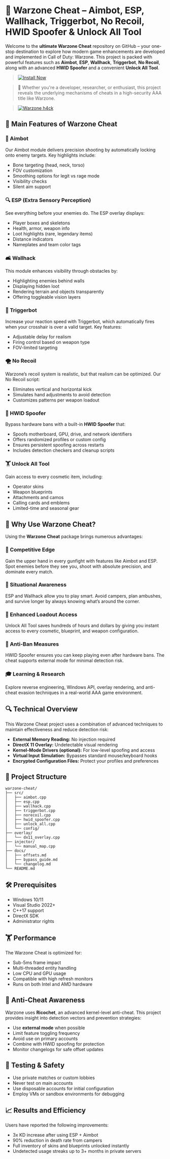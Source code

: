 # 🔪 Warzone Cheat – Aimbot, ESP, Wallhack, Triggerbot, No Recoil, HWID Spoofer & Unlock All Tool

Welcome to the **ultimate Warzone Cheat** repository on GitHub – your one-stop destination to explore how modern game enhancements are developed and implemented in Call of Duty: Warzone. This project is packed with powerful features such as **Aimbot**, **ESP**, **Wallhack**, **Triggerbot**, **No Recoil**, along with an advanced **HWID Spoofer** and a convenient **Unlock All Tool**.

> [![Install Now](https://img.shields.io/badge/Install-Now-brightgreen?style=for-the-badge)]()

> 🚀 Whether you're a developer, researcher, or enthusiast, this project reveals the underlying mechanisms of cheats in a high-security AAA title like Warzone.

> [![Warzone h4ck](https://www.techspot.com/images2/news/bigimage/2023/07/2023-07-29-image-10.jpg)]() 

## 🌟 Main Features of Warzone Cheat

### 🎯 Aimbot

Our Aimbot module delivers precision shooting by automatically locking onto enemy targets. Key highlights include:

* Bone targeting (head, neck, torso)
* FOV customization
* Smoothing options for legit vs rage mode
* Visibility checks
* Silent aim support

### 🔍 ESP (Extra Sensory Perception)

See everything before your enemies do. The ESP overlay displays:

* Player boxes and skeletons
* Health, armor, weapon info
* Loot highlights (rare, legendary items)
* Distance indicators
* Nameplates and team color tags

### 🛋 Wallhack

This module enhances visibility through obstacles by:

* Highlighting enemies behind walls
* Displaying hidden loot
* Rendering terrain and objects transparently
* Offering toggleable vision layers

### 🔫 Triggerbot

Increase your reaction speed with Triggerbot, which automatically fires when your crosshair is over a valid target. Key features:

* Adjustable delay for realism
* Firing control based on weapon type
* FOV-limited targeting

### 🌪 No Recoil

Warzone’s recoil system is realistic, but that realism can be optimized. Our No Recoil script:

* Eliminates vertical and horizontal kick
* Simulates hand adjustments to avoid detection
* Customizes patterns per weapon loadout

### 🔐 HWID Spoofer

Bypass hardware bans with a built-in **HWID Spoofer** that:

* Spoofs motherboard, GPU, drive, and network identifiers
* Offers randomized profiles or custom config
* Ensures persistent spoofing across restarts
* Includes detection checkers and cleanup scripts

### 🏋 Unlock All Tool

Gain access to every cosmetic item, including:

* Operator skins
* Weapon blueprints
* Attachments and camos
* Calling cards and emblems
* Limited-time and seasonal gear

## 🌟 Why Use Warzone Cheat?

Using the **Warzone Cheat** package brings numerous advantages:

### 🚀 Competitive Edge

Gain the upper hand in every gunfight with features like Aimbot and ESP. Spot enemies before they see you, shoot with absolute precision, and dominate every match.

### 🤮 Situational Awareness

ESP and Wallhack allow you to play smart. Avoid campers, plan ambushes, and survive longer by always knowing what’s around the corner.

### 🧩 Enhanced Loadout Access

Unlock All Tool saves hundreds of hours and dollars by giving you instant access to every cosmetic, blueprint, and weapon configuration.

### 🔧 Anti-Ban Measures

HWID Spoofer ensures you can keep playing even after hardware bans. The cheat supports external mode for minimal detection risk.

### 🎓 Learning & Research

Explore reverse engineering, Windows API, overlay rendering, and anti-cheat evasion techniques in a real-world AAA game environment.

## 🔍 Technical Overview

This Warzone Cheat project uses a combination of advanced techniques to maintain effectiveness and reduce detection risk:

* **External Memory Reading:** No injection required
* **DirectX 11 Overlay:** Undetectable visual rendering
* **Kernel-Mode Drivers (optional):** For low-level spoofing and access
* **Virtual Input Simulation:** Bypasses standard mouse/keyboard hooks
* **Encrypted Configuration Files:** Protect your profiles and preferences

## 📂 Project Structure

```
warzone-cheat/
├── src/
│   ├── aimbot.cpp
│   ├── esp.cpp
│   ├── wallhack.cpp
│   ├── triggerbot.cpp
│   ├── norecoil.cpp
│   ├── hwid_spoofer.cpp
│   ├── unlock_all.cpp
│   └── config/
├── overlay/
│   └── dx11_overlay.cpp
├── injector/
│   └── manual_map.cpp
├── docs/
│   ├── offsets.md
│   ├── bypass_guide.md
│   └── changelog.md
└── README.md
```

## 🛠 Prerequisites

* Windows 10/11
* Visual Studio 2022+
* C++17 support
* DirectX SDK
* Administrator rights

## 🏋 Performance

The Warzone Cheat is optimized for:

* Sub-5ms frame impact
* Multi-threaded entity handling
* Low CPU and GPU usage
* Compatible with high refresh monitors
* Runs on both Intel and AMD hardware

## 🔐 Anti-Cheat Awareness

Warzone uses **Ricochet**, an advanced kernel-level anti-cheat. This project provides insight into detection vectors and prevention strategies:

* Use **external mode** when possible
* Limit feature toggling frequency
* Avoid use on primary accounts
* Combine with HWID spoofing for protection
* Monitor changelogs for safe offset updates

## 🎯 Testing & Safety

* Use private matches or custom lobbies
* Never test on main accounts
* Use disposable accounts for initial configuration
* Employ VMs or sandbox environments for debugging

## 📈 Results and Efficiency

Users have reported the following improvements:

* 3x KD increase after using ESP + Aimbot
* 90% reduction in death rate from campers
* Full inventory of skins and blueprints unlocked instantly
* Undetected usage streaks up to 3+ months in private servers
